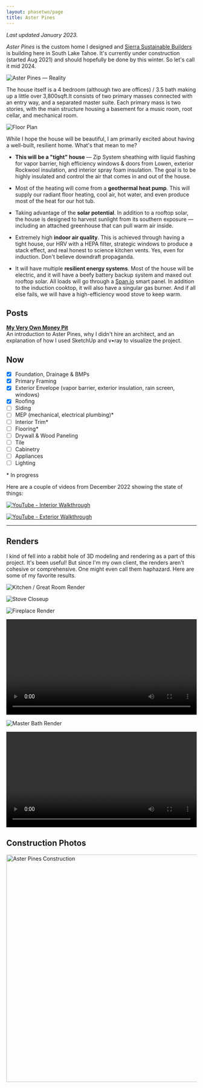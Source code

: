 ```yaml
---
layout: phasetwo/page
title: Aster Pines
---
```


_Last updated January 2023_.

_Aster Pines_ is the custom home I designed and [Sierra Sustainable Builders](https://www.sierrasustainable.com/) is building here in South Lake Tahoe. It's currently under construction (started Aug 2021) and should hopefully be done by this winter. So let's call it mid 2024.

![Aster Pines — Reality](https://assets.warpspire.com/images/now/asterpines-exterior.jpg)

The house itself is a 4 bedroom (although two are offices) / 3.5 bath making up a little over 3,800sqft.It consists of two primary masses connected with an entry way, and a separated master suite. Each primary mass is two stories, with the main structure housing a basement for a music room, root cellar, and mechanical room.

![Floor Plan](https://assets.warpspire.com/images/asterpines/floor-plan.jpg)

While I hope the house will be beautiful, I am primarily excited about having a well-built, resilient home. What's that mean to me?

- **This will be a "tight" house** — Zip System sheathing with liquid flashing for vapor barrier, high efficiency windows & doors from Lowen, exterior Rockwool insulation, and interior spray foam insulation. The goal is to be highly insulated and control the air that comes in and out of the house.

- Most of the heating will come from a **geothermal heat pump**. This will supply our radiant floor heating, cool air, hot water, and even produce most of the heat for our hot tub.

- Taking advantage of the **solar potential**. In addition to a rooftop solar, the house is designed to harvest sunlight from its southern exposure — including an attached greenhouse that can pull warm air inside.

- Extremely high **indoor air quality**. This is achieved through having a tight house, our HRV with a HEPA filter, strategic windows to produce a stack effect, and real honest to science kitchen vents. Yes, even for induction. Don't believe downdraft propaganda.

- It will have multiple **resilient energy systems**. Most of the house will be electric, and it will have a beefy battery backup system and maxed out rooftop solar. All loads will go through a [Span.io](https://span.io) smart panel. In addition to the induction cooktop, it will also have a singular gas burner. And if all else fails, we will have a high-efficiency wood stove to keep warm.



## Posts

**[My Very Own Money Pit](/posts/money-pit)**  
An introduction to Aster Pines, why I didn't hire an architect, and an explanation of how I used SketchUp and v•ray to visualize the project.

## Now

- [x] Foundation, Drainage & BMPs
- [x] Primary Framing
- [x] Exterior Envelope (vapor barrier, exterior insulation, rain screen, windows)
- [x] Roofing
- [ ] Siding
- [ ] MEP (mechanical, electrical plumbing)\*
- [ ] Interior Trim\*
- [ ] Flooring\*
- [ ] Drywall & Wood Paneling
- [ ] Tile
- [ ] Cabinetry
- [ ] Appliances
- [ ] Lighting

\* In progress

Here are a couple of videos from December 2022 showing the state of things:

[![YouTube - Interior Walkthrough](https://assets.warpspire.com/images/asterpines/interior-walkthrough-youtube.jpg)](https://www.youtube.com/watch?v=0tHbVTxdbjs)

[![YouTube - Exterior Walkthrough](https://assets.warpspire.com/images/asterpines/exterior-walkthrough-youtube.jpg)](https://www.youtube.com/watch?v=FIQ9AZAZngc) 

----

## Renders

I kind of fell into a rabbit hole of 3D modeling and rendering as a part of this project. It's been useful! But since I'm my own client, the renders aren't cohesive or comprehensive. One might even call them haphazard. Here are some of my favorite results.

![Kitchen / Great Room Render](https://assets.warpspire.com/images/now/asterpines-render.jpg)

![Stove Closeup](https://assets.warpspire.com/images/asterpines/stove-closeup.jpg)

![Fireplace Render](https://assets.warpspire.com/images/asterpines/fireplace.jpg)

<video width="100%" controls>
  <source src="https://assets.warpspire.com/images/asterpines/master-suite.mp4" type="video/mp4">
  Your browser does not support the video tag.
</video>

![Master Bath Render](https://assets.warpspire.com/images/asterpines/master-bathroom.jpg)

<video width="100%" controls>
  <source src="https://assets.warpspire.com/images/asterpines/guest-suite.mov" type="video/mp4">
  Your browser does not support the video tag.
</video>


## Construction Photos

<a data-flickr-embed="true" data-header="true" href="https://www.flickr.com/photos/kneath/albums/72177720305416767" title="Aster Pines Construction"><img src="https://live.staticflickr.com/65535/52640490357_99abf867e8_b.jpg" width="1024" height="600" alt="Aster Pines Construction"></a><script async src="//embedr.flickr.com/assets/client-code.js" charset="utf-8"></script>